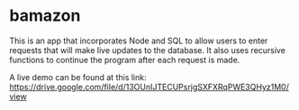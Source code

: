 # bamazon

This is an app that incorporates Node and SQL to allow users to enter requests that will make live updates to the database. It also uses recursive functions to continue the program after each request is made.

A live demo can be found at this link: https://drive.google.com/file/d/13OUnIJTECUPsrjgSXFXRqPWE3QHyz1M0/view